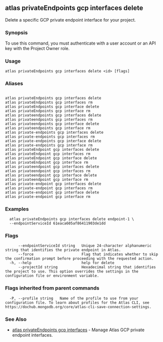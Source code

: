 ## atlas privateEndpoints gcp interfaces delete

Delete a specific GCP private endpoint interface for your project.


### Synopsis

To use this command, you must authenticate with a user account or an API key with the Project Owner role.


### Usage
```
atlas privateEndpoints gcp interfaces delete <id> [flags]
```

### Aliases
```

atlas privateEndpoints gcp interfaces delete
atlas privateEndpoints gcp interfaces rm
atlas privateEndpoints gcp interface delete
atlas privateEndpoints gcp interface rm
atlas privateendpoints gcp interfaces delete
atlas privateendpoints gcp interfaces rm
atlas privateendpoints gcp interface delete
atlas privateendpoints gcp interface rm
atlas private-endpoints gcp interfaces delete
atlas private-endpoints gcp interfaces rm
atlas private-endpoints gcp interface delete
atlas private-endpoints gcp interface rm
atlas privateEndpoint gcp interfaces delete
atlas privateEndpoint gcp interfaces rm
atlas privateEndpoint gcp interface delete
atlas privateEndpoint gcp interface rm
atlas privateendpoint gcp interfaces delete
atlas privateendpoint gcp interfaces rm
atlas privateendpoint gcp interface delete
atlas privateendpoint gcp interface rm
atlas private-endpoint gcp interfaces delete
atlas private-endpoint gcp interfaces rm
atlas private-endpoint gcp interface delete
atlas private-endpoint gcp interface rm
```

### Examples

```
  atlas privateEndpoints gcp interfaces delete endpoint-1 \
  --endpointServiceId 61eaca605af86411903de1dd
```


### Flags

```
      --endpointServiceId string   Unique 24-character alphanumeric string that identifies the private endpoint in Atlas.
      --force                      Flag that indicates whether to skip the confirmation prompt before proceeding with the requested action.
  -h, --help                       help for delete
      --projectId string           Hexadecimal string that identifies the project to use. This option overrides the settings in the configuration file or environment variable.

```


### Flags inherited from parent commands

```
  -P, --profile string   Name of the profile to use from your configuration file. To learn about profiles for the Atlas CLI, see https://dochub.mongodb.org/core/atlas-cli-save-connection-settings.

```

### See Also


* [atlas privateEndpoints gcp interfaces](atlas_privateEndpoints_gcp_interfaces.md)	- Manage Atlas GCP private endpoint interfaces.



